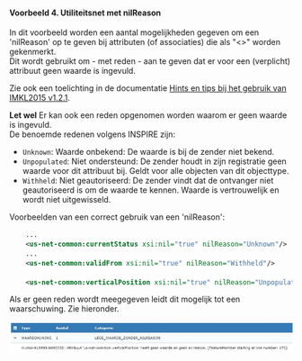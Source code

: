 ﻿#### Voorbeeld 4. Utiliteitsnet met nilReason

In dit voorbeeld worden een aantal mogelijkheden gegeven om een 'nilReason' op te geven bij attributen (of associaties) die als "<<voidable>>" worden gekenmerkt.  \
Dit wordt gebruikt om - met reden - aan te geven dat er voor een (verplicht) attribuut geen waarde is ingevuld.

Zie ook een toelichting in de documentatie [Hints en tips bij het gebruik van IMKL2015 v1.2.1](../Toepassing%20IMKL/Hints%20en%20tips%20bij%20gebruik%20van%20IMKL%20v1.2.1.md#voidable).

**Let wel**
Er kan ook een reden opgenomen worden waarom er geen waarde is ingevuld.  
De benoemde redenen volgens INSPIRE zijn:
- `Unknown`: Waarde onbekend: De waarde is bij de zender niet bekend.
- `Unpopulated`: Niet ondersteund: De zender houdt in zijn registratie geen waarde voor dit attribuut bij.
Geldt voor alle objecten van dit objecttype.
- `Withheld`: Niet geautoriseerd: De zender vindt dat de ontvanger niet geautoriseerd is om de waarde te
kennen. Waarde is vertrouwelijk en wordt niet uitgewisseld.

Voorbeelden van een correct gebruik van een 'nilReason':
```xml
	...
	<us-net-common:currentStatus xsi:nil="true" nilReason="Unknown"/>
	...
	<us-net-common:validFrom xsi:nil="true" nilReason="Withheld"/>

	<us-net-common:verticalPosition xsi:nil="true" nilReason="Unpopulated"/>
```
Als er geen reden wordt meegegeven leidt dit mogelijk tot een waarschuwing. Zie hieronder.

![voorbeeld_4_lege_waarde_zonder_nilreason](../images/Voorbeeld-4-Lege_waarde_zonder_nilreason.jpg "Voorbeeld 4. Lege waarde zonder nilreason")
